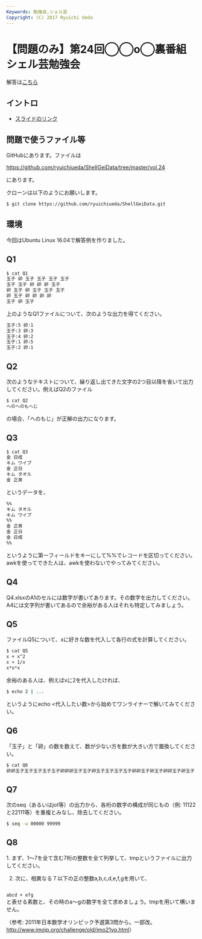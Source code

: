 ```yaml
---
Keywords: 勉強会,シェル芸
Copyright: (C) 2017 Ryuichi Ueda
---
```


# 【問題のみ】第24回◯◯o◯裏番組シェル芸勉強会
解答は<a href="/?post=08592">こちら</a>

<h2>イントロ</h2>

<ul>
	<li><a href="/?presenpress=%e7%ac%ac24%e5%9b%9e%e2%97%af%e2%97%afo%e2%97%af%e8%a3%8f%e7%95%aa%e7%b5%84%e3%82%b7%e3%82%a7%e3%83%ab%e8%8a%b8%e5%8b%89%e5%bc%b7%e4%bc%9a">スライドのリンク</a></li>
</ul>




<h2>問題で使うファイル等</h2>
GitHubにあります。ファイルは

<a href="https://github.com/ryuichiueda/ShellGeiData/tree/master/vol.24" target="_blank">https://github.com/ryuichiueda/ShellGeiData/tree/master/vol.24</a>

にあります。

クローンは以下のようにお願いします。

```bash
$ git clone https://github.com/ryuichiueda/ShellGeiData.git
```

<h2>環境</h2>
今回はUbuntu Linux 16.04で解答例を作りました。
<h2>Q1</h2>

```bash
$ cat Q1
玉子 卵 玉子 玉子 玉子 玉子
玉子 玉子 卵 卵 卵 玉子
卵 玉子 卵 玉子 玉子 玉子
卵 玉子 卵 卵 卵 卵
玉子 卵 玉子
```

上のようなQ1ファイルについて、次のような出力を得てください。

```bash
玉子:5 卵:1 
玉子:3 卵:3 
玉子:4 卵:2 
玉子:1 卵:5 
玉子:2 卵:1 
```

<h2>Q2</h2>
次のようなテキストについて、繰り返し出てきた文字の2つ目以降を省いて出力してください。例えばQ2のファイル

```bash
$ cat Q2
へのへのもへじ
```

の場合、「へのもじ」が正解の出力になります。
<h2>Q3</h2>

```bash
$ cat Q3
金 日成
キム ワイプ
金 正日
キム タオル
金 正男
```

というデータを、

```bash
%%
キム タオル
キム ワイプ
%%
金 正男
金 正日
金 日成
%%
```

というように第一フィールドをキーにして%%でレコードを区切ってください。awkを使ってできた人は、awkを使わないでやってみてください。
<h2>Q4</h2>
Q4.xlsxのA1のセルには数字が書いてあります。その数字を出力してください。A4には文字列が書いてあるので余裕がある人はそれも特定してみましょう。
<h2>Q5</h2>
ファイルQ5について、xに好きな数を代入して各行の式を計算してください。

```bash
$ cat Q5
x + x^2
x + 1/x
x*x*x
```

余裕のある人は、例えばxに2を代入したければ、

```bash
$ echo 2 | ...
```

というようにecho &lt;代入したい数&gt;から始めてワンライナーで解いてみてください。
<h2>Q6</h2>
「玉子」と「卵」の数を数えて、数が少ない方を数が大きい方で置換してください。

```bash
$ cat Q6 
卵卵玉子玉子玉子玉子玉子卵卵卵玉子玉子卵玉子玉子玉子玉子卵卵玉子卵玉子卵卵玉子卵玉子
```

<h2>Q7</h2>
次のseq（あるいはjot等）の出力から、各桁の数字の構成が同じもの（例: 11122と22111等）を重複とみなし、除去してください。

```bash
$ seq -w 00000 99999
```

<h2>Q8</h2>
1. まず、1〜7を全て含む7桁の整数を全て列挙して、tmpというファイルに出力してください。

2. 次に、相異なる７以下の正の整数a,b,c,d,e,f,gを用いて、
<code>
abcd + efg
</code>
と表せる素数と、その時のa〜gの数字を全て求めましょう。tmpを用いて構いません。

（参考: 2011年日本数学オリンピック予選第3問から。一部改。<a href="http://www.imojp.org/challenge/old/jmo21yq.html" target="_blank">http://www.imojp.org/challenge/old/jmo21yq.html</a>）
